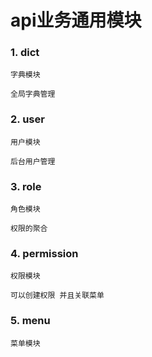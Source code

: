 # api业务通用模块

### 1. dict

    字典模块

    全局字典管理 

### 2. user

    用户模块

    后台用户管理

### 3. role

    角色模块

    权限的聚合

### 4. permission

    权限模块

    可以创建权限 并且关联菜单

### 5. menu

    菜单模块